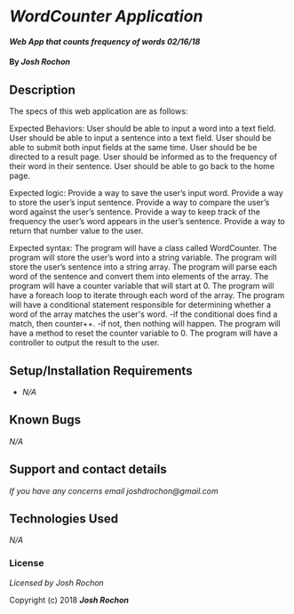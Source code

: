 # _WordCounter Application_

#### _Web App that counts frequency of words 02/16/18_

#### By _**Josh Rochon**_

## Description

The specs of this web application are as follows:

Expected Behaviors:
  User should be able to input a word into a text field.
	User should be able to input a sentence into a text field.
	User should be able to submit both input fields at the same time.
	User should be be directed to a result page.
	User should be informed as to the frequency of their word in their sentence.
	User should be able to go back to the home page.

Expected logic:
	Provide a way to save the user’s input word.
	Provide a way to store the user’s input sentence.
	Provide a way to compare the user’s word against the user’s sentence.
	Provide a way to keep track of the frequency the user’s word appears in the user’s sentence.
	Provide a way to return that number value to the user.

Expected syntax:
	The program will have a class called WordCounter.
	The program will store the user’s word into a string variable.
	The program will store the user’s sentence into a string array.
	The program will parse each word of the sentence and convert them into elements of the array.
	The program will have a counter variable that will start at 0.
	The program will have a foreach loop to iterate through each word of the array.
	The program will have a conditional statement responsible for determining whether a word of the array matches the user's word.
	   -if the conditional does find a match, then counter++.
	   -if not, then nothing will happen.
	The program will have a method to reset the counter variable to 0.
  The program will have a controller to output the result to the user.

## Setup/Installation Requirements

* _N/A_

## Known Bugs

_N/A_

## Support and contact details

_If you have any concerns email joshdrochon@gmail.com_

## Technologies Used

_N/A_

### License

*Licensed by Josh Rochon*

Copyright (c) 2018 **_Josh Rochon_**

